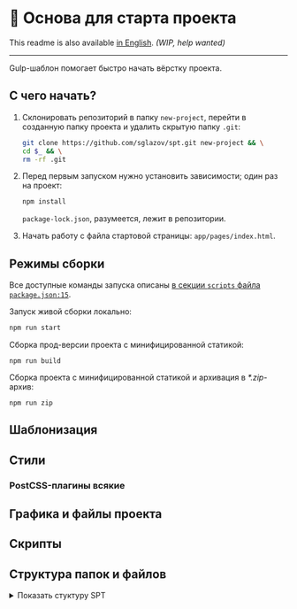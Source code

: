 # 🚀 Основа для старта проекта
This readme is also available [in English](./README.md). _(WIP, help wanted)_

----

Gulp-шаблон помогает быстро начать вёрстку проекта.

## С чего начать?
1. Склонировать репозиторий в папку `new-project`, перейти в созданную папку проекта и удалить скрытую папку `.git`:
   ```bash
   git clone https://github.com/sglazov/spt.git new-project && \
   cd $_ && \
   rm -rf .git
   ```

1. Перед первым запуском нужно установить зависимости; один раз на проект:
   ```bash
   npm install
   ```
   `package-lock.json`, разумеется, лежит в репозитории.

1. Начать работу с файла стартовой страницы: `app/pages/index.html`.


## Режимы сборки

Все доступные команды запуска описаны [в секции `scripts` файла `package.json:15`](./package.json:15).

Запуск живой сборки локально:
```bash
npm run start
```

Сборка прод-версии проекта с минифицированной статикой:
```console
npm run build
```

Сборка проекта с минифицированной статикой и архивация в _*.zip_-архив:
```console
npm run zip
```

## Шаблонизация


## Стили

### PostCSS-плагины всякие


## Графика и файлы проекта


## Скрипты


## Структура папок и файлов
<details>
  <summary>Показать стуктуру SPT</summary>

```
├── app # корень проекта
│   ├── pages   # страницы
│   │   ├── index.html # стартовая страница
│   └── src # исходники
│       ├── components  # компоненты
│       │   ├── footer  # подвал
│       │   ├── header  # шапка
│       │   └── menu    # меню
│       ├── fonts/   # шрифты
│       ├── images/  # изображение
│       │   ├── favicons # фавиконки
│       │   ├── svg # svg для инлайна
│       │   └── svg-symbols # генерация svg-символов
│       ├── layouts # лэайтуы и составные части
│       │   ├── default.html    # базовый лэйаут
│       │   ├── head
│       │   │   ├── head.html
│       │   │   └── parts
│       │   │       ├── favicons.html
│       │   │       ├── og-tags.html
│       │   │       └── seo-tags.html
│       │   ├── parts
│       │   │   ├── globals.html
│       │   │   └── svg-symbols.html
│       │   └── utils
│       ├── php
│       │   └── main.php
│       ├── resources
│       │   ├── .htaccess
│       │   ├── browserconfig.xml
│       │   ├── humans.txt
│       │   ├── json
│       │   ├── robots.txt
│       │   ├── site.webmanifest
│       │   └── video
│       ├── scripts
│       │   ├── app.js
│       │   ├── libs
│       │   ├── modules
│       │   └── utils
│       ├── styles
│       │   ├── _diagnostics-and-debug
│       │   ├── app.scss
│       │   ├── components
│       │   ├── helpers
│       │   ├── layout
│       │   ├── variables
│       │   └── vendor
│       └── templates/
│           ├── data.html
│           └── svg/
├── component.js
├── gulpfile.js
│   ├── config.js
│   ├── index.js
│   ├── tasks/
│   └── utils/
├── CHANGELOG.md
├── README.md
├── README.ru.md
├── package.json
├── rsync-excludes.txt
└── webpack.config.js
```
</details>
